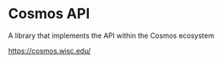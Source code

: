 # Cosmos API

A library that implements the API within the Cosmos ecosystem

https://cosmos.wisc.edu/

